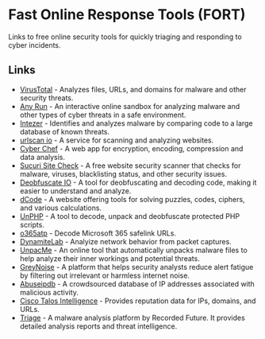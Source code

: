 # Fast Online Response Tools (FORT)
Links to free online security tools for quickly triaging and responding to cyber incidents.

## Links

-   [VirusTotal](https://www.virustotal.com) - Analyzes files, URLs, and domains for malware and other security threats.
-   [Any Run](https://any.run/) - An interactive online sandbox for analyzing malware and other types of cyber threats in a safe environment.
-   [Intezer](https://analyze.intezer.com/scan) - Identifies and analyzes malware by comparing code to a large database of known threats.
-   [urlscan io](https://urlscan.io/) - A service for scanning and analyzing websites.
-   [Cyber Chef](https://cyberchef.org/) - A web app for encryption, encoding, compression and data analysis.
-   [Sucuri Site Check](https://sitecheck.sucuri.net/) - A free website security scanner that checks for malware, viruses, blacklisting status, and other security issues.
-   [Deobfuscate IO](https://deobfuscate.io/) - A tool for deobfuscating and decoding code, making it easier to understand and analyze.
-   [dCode](https://www.dcode.fr/en) - A website offering tools for solving puzzles, codes, ciphers, and various calculations.
-   [UnPHP](https://www.unphp.net/) - A tool to decode, unpack and deobfuscate protected PHP scripts.
-   [o365atp](https://o365atp.com/) - Decode Microsoft 365 safelink URLs.
-   [DynamiteLab](https://lab.dynamite.ai/) - Analyize network behavior from packet captures.
-   [UnpacMe](https://www.unpac.me/) - An online tool that automatically unpacks malware files to help analyze their inner workings and potential threats.
-   [GreyNoise](https://viz.greynoise.io/) - A platform that helps security analysts reduce alert fatigue by filtering out irrelevant or harmless internet noise.
-   [Abuseipdb](https://www.abuseipdb.com/) - A crowdsourced database of IP addresses associated with malicious activity.
-   [Cisco Talos Intelligence](https://talosintelligence.com/reputation_center/) - Provides reputation data for IPs, domains, and URLs.
-   [Triage](https://tria.ge/) - A malware analysis platform by Recorded Future. It provides detailed analysis reports and threat intelligence.

